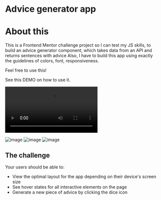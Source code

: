 # Advice generator app

# About this

This is a Frontend Mentor challenge project so I can test my JS skills, to build an advice generator component, which takes data from an API and returns sentences with advice Also, I have to build this app using exactly the guidelines of colors, font, responsiveness.

Feel free to use this!

See this DEMO on how to use it.

<video src="demo.mp4"></video>

![image](https://www.flickr.com/photos/196366226@N04/52310087411/in/dateposted-public/)
![image](https://www.flickr.com/photos/196366226@N04/52309364117/in/dateposted-public/)
![image](https://www.flickr.com/photos/196366226@N04/52310087426/in/dateposted-public/)
## The challenge

Your users should be able to:

- View the optimal layout for the app depending on their device's screen size
- See hover states for all interactive elements on the page
- Generate a new piece of advice by clicking the dice icon
